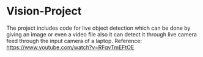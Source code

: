 # Vision-Project
The project includes code for live object detection which can be done by giving an image or even a video file also it can detect it through live camera feed through the input camera of a laptop.
Reference: https://www.youtube.com/watch?v=RFqvTmEFtOE
